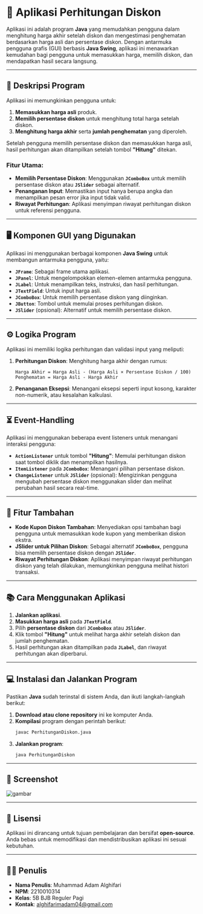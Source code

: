 # 💸 Aplikasi Perhitungan Diskon

Aplikasi ini adalah program **Java** yang memudahkan pengguna dalam menghitung harga akhir setelah diskon dan mengestimasi penghematan berdasarkan harga asli dan persentase diskon. Dengan antarmuka pengguna grafis (GUI) berbasis **Java Swing**, aplikasi ini menawarkan kemudahan bagi pengguna untuk memasukkan harga, memilih diskon, dan mendapatkan hasil secara langsung.

---

## 📝 Deskripsi Program

Aplikasi ini memungkinkan pengguna untuk:
1. **Memasukkan harga asli** produk.
2. **Memilih persentase diskon** untuk menghitung total harga setelah diskon.
3. **Menghitung harga akhir** serta **jumlah penghematan** yang diperoleh.

Setelah pengguna memilih persentase diskon dan memasukkan harga asli, hasil perhitungan akan ditampilkan setelah tombol **"Hitung"** ditekan.

### Fitur Utama:
- **Memilih Persentase Diskon**: Menggunakan **`JComboBox`** untuk memilih persentase diskon atau **`JSlider`** sebagai alternatif.
- **Penanganan Input**: Memastikan input hanya berupa angka dan menampilkan pesan error jika input tidak valid.
- **Riwayat Perhitungan**: Aplikasi menyimpan riwayat perhitungan diskon untuk referensi pengguna.

---

## 🖥️ Komponen GUI yang Digunakan

Aplikasi ini menggunakan berbagai komponen **Java Swing** untuk membangun antarmuka pengguna, yaitu:
- **`JFrame`**: Sebagai frame utama aplikasi.
- **`JPanel`**: Untuk mengelompokkan elemen-elemen antarmuka pengguna.
- **`JLabel`**: Untuk menampilkan teks, instruksi, dan hasil perhitungan.
- **`JTextField`**: Untuk input harga asli.
- **`JComboBox`**: Untuk memilih persentase diskon yang diinginkan.
- **`JButton`**: Tombol untuk memulai proses perhitungan diskon.
- **`JSlider`** (opsional): Alternatif untuk memilih persentase diskon.
  
---

## ⚙️ Logika Program

Aplikasi ini memiliki logika perhitungan dan validasi input yang meliputi:
1. **Perhitungan Diskon**: Menghitung harga akhir dengan rumus:
   ```
   Harga Akhir = Harga Asli - (Harga Asli × Persentase Diskon / 100)
   Penghematan = Harga Asli - Harga Akhir
   ```
2. **Penanganan Eksepsi**: Menangani eksepsi seperti input kosong, karakter non-numerik, atau kesalahan kalkulasi.

---

## ⏳ Event-Handling

Aplikasi ini menggunakan beberapa event listeners untuk menangani interaksi pengguna:
- **`ActionListener`** untuk tombol **"Hitung"**: Memulai perhitungan diskon saat tombol diklik dan menampilkan hasilnya.
- **`ItemListener`** pada **`JComboBox`**: Menangani pilihan persentase diskon.
- **`ChangeListener`** untuk **`JSlider`** (opsional): Mengizinkan pengguna mengubah persentase diskon menggunakan slider dan melihat perubahan hasil secara real-time.

---

## 🚀 Fitur Tambahan

- **Kode Kupon Diskon Tambahan**: Menyediakan opsi tambahan bagi pengguna untuk memasukkan kode kupon yang memberikan diskon ekstra.
- **JSlider untuk Pilihan Diskon**: Sebagai alternatif **`JComboBox`**, pengguna bisa memilih persentase diskon dengan **`JSlider`**.
- **Riwayat Perhitungan Diskon**: Aplikasi menyimpan riwayat perhitungan diskon yang telah dilakukan, memungkinkan pengguna melihat histori transaksi.

---

## 📚 Cara Menggunakan Aplikasi

1. **Jalankan aplikasi**.
2. **Masukkan harga asli** pada **`JTextField`**.
3. Pilih **persentase diskon** dari **`JComboBox`** atau **`JSlider`**.
4. Klik tombol **"Hitung"** untuk melihat harga akhir setelah diskon dan jumlah penghematan.
5. Hasil perhitungan akan ditampilkan pada **`JLabel`**, dan riwayat perhitungan akan diperbarui.

---

## 💻 Instalasi dan Jalankan Program

Pastikan **Java** sudah terinstal di sistem Anda, dan ikuti langkah-langkah berikut:

1. **Download atau clone repository** ini ke komputer Anda.
2. **Kompilasi** program dengan perintah berikut:
   ```bash
   javac PerhitunganDiskon.java
   ```
3. **Jalankan program**:
   ```bash
   java PerhitunganDiskon
   ```

---

## 📸 Screenshot

![gambar](https://github.com/user-attachments/assets/5527e147-046f-4f9e-a056-dd617a31f405)


---

## 📜 Lisensi

Aplikasi ini dirancang untuk tujuan pembelajaran dan bersifat **open-source**. Anda bebas untuk memodifikasi dan mendistribusikan aplikasi ini sesuai kebutuhan.

---

## 👨‍💻 Penulis

- **Nama Penulis**: Muhammad Adam Alghifari
- **NPM**: 2210010314
- **Kelas**: 5B BJB Reguler Pagi
- **Kontak**: alghifarimadam04@gmail.com


